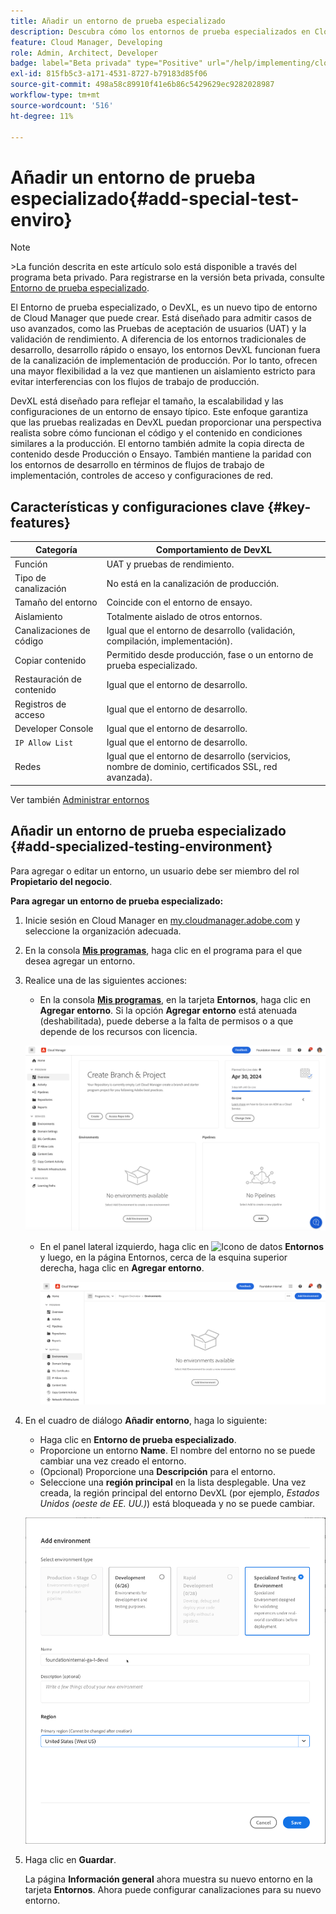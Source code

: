 ```yaml
---
title: Añadir un entorno de prueba especializado
description: Descubra cómo los entornos de prueba especializados en Cloud Manager proporcionan un espacio dedicado para validar funciones en condiciones casi de producción, ideal para pruebas de estrés y comprobaciones avanzadas previas a la implementación.
feature: Cloud Manager, Developing
role: Admin, Architect, Developer
badge: label="Beta privada" type="Positive" url="/help/implementing/cloud-manager/release-notes/current.md#gitlab-bitbucket"
exl-id: 815fb5c3-a171-4531-8727-b79183d85f06
source-git-commit: 498a58c89910f41e6b86c5429629ec9282028987
workflow-type: tm+mt
source-wordcount: '516'
ht-degree: 11%

---
```


# Añadir un entorno de prueba especializado{#add-special-test-enviro}

>[!NOTE]
>
>&#x200B;>La función descrita en este artículo solo está disponible a través del programa beta privado. Para registrarse en la versión beta privada, consulte [Entorno de prueba especializado](/help/implementing/cloud-manager/release-notes/current.md#specialized-test-environment).

El Entorno de prueba especializado, o DevXL, es un nuevo tipo de entorno de Cloud Manager que puede crear. Está diseñado para admitir casos de uso avanzados, como las Pruebas de aceptación de usuarios (UAT) y la validación de rendimiento. A diferencia de los entornos tradicionales de desarrollo, desarrollo rápido o ensayo, los entornos DevXL funcionan fuera de la canalización de implementación de producción. Por lo tanto, ofrecen una mayor flexibilidad a la vez que mantienen un aislamiento estricto para evitar interferencias con los flujos de trabajo de producción.

DevXL está diseñado para reflejar el tamaño, la escalabilidad y las configuraciones de un entorno de ensayo típico. Este enfoque garantiza que las pruebas realizadas en DevXL puedan proporcionar una perspectiva realista sobre cómo funcionan el código y el contenido en condiciones similares a la producción. El entorno también admite la copia directa de contenido desde Producción o Ensayo. También mantiene la paridad con los entornos de desarrollo en términos de flujos de trabajo de implementación, controles de acceso y configuraciones de red.

## Características y configuraciones clave {#key-features}

| Categoría | Comportamiento de DevXL |
| --- | --- |
| Función | UAT y pruebas de rendimiento. |
| Tipo de canalización | No está en la canalización de producción. |
| Tamaño del entorno | Coincide con el entorno de ensayo. |
| Aislamiento | Totalmente aislado de otros entornos. |
| Canalizaciones de código | Igual que el entorno de desarrollo (validación, compilación, implementación). |
| Copiar contenido | Permitido desde producción, fase o un entorno de prueba especializado. |
| Restauración de contenido | Igual que el entorno de desarrollo. |
| Registros de acceso | Igual que el entorno de desarrollo. |
| Developer Console | Igual que el entorno de desarrollo. |
| `IP Allow List` | Igual que el entorno de desarrollo. |
| Redes | Igual que el entorno de desarrollo (servicios, nombre de dominio, certificados SSL, red avanzada). |

Ver también [Administrar entornos](/help/implementing/cloud-manager/manage-environments.md)

## Añadir un entorno de prueba especializado {#add-specialized-testing-environment}

Para agregar o editar un entorno, un usuario debe ser miembro del rol **Propietario del negocio**.

**Para agregar un entorno de prueba especializado:**

1. Inicie sesión en Cloud Manager en [my.cloudmanager.adobe.com](https://my.cloudmanager.adobe.com/) y seleccione la organización adecuada.

1. En la consola **[Mis programas](/help/implementing/cloud-manager/navigation.md#my-programs)**, haga clic en el programa para el que desea agregar un entorno.

1. Realice una de las siguientes acciones:

   * En la consola **[Mis programas](/help/implementing/cloud-manager/navigation.md#my-programs)**, en la tarjeta **Entornos**, haga clic en **Agregar entorno**.
Si la opción **Agregar entorno** está atenuada (deshabilitada), puede deberse a la falta de permisos o a que depende de los recursos con licencia.

   ![Tarjeta Entornos](assets/no-environments.png)

   * En el panel lateral izquierdo, haga clic en ![Icono de datos](https://spectrum.adobe.com/static/icons/workflow_18/Smock_Data_18_N.svg) **Entornos** y luego, en la página Entornos, cerca de la esquina superior derecha, haga clic en **Agregar entorno**.

     ![Pestaña Entornos](assets/environments-tab.png)

1. En el cuadro de diálogo **Añadir entorno**, haga lo siguiente:

   * Haga clic en **Entorno de prueba especializado**.
   * Proporcione un entorno **Name**. El nombre del entorno no se puede cambiar una vez creado el entorno.
   * (Opcional) Proporcione una **Descripción** para el entorno.
   * Seleccione una **región principal** en la lista desplegable. Una vez creada, la región principal del entorno DevXL (por ejemplo, *Estados Unidos (oeste de EE. UU.)*) está bloqueada y no se puede cambiar.

   ![Cuadro de diálogo Añadir entorno con el botón de opción Entorno de prueba especializado seleccionado](assets/specialized-test-environment.png)

1. Haga clic en **Guardar**.

   La página **Información general** ahora muestra su nuevo entorno en la tarjeta **Entornos**. Ahora puede configurar canalizaciones para su nuevo entorno.
